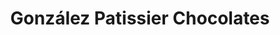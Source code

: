 ---
title: "González Patissier Chocolates"
url: /ushuaia/gonzalez-patissier-chocolates/
shop: Schokolade
---
